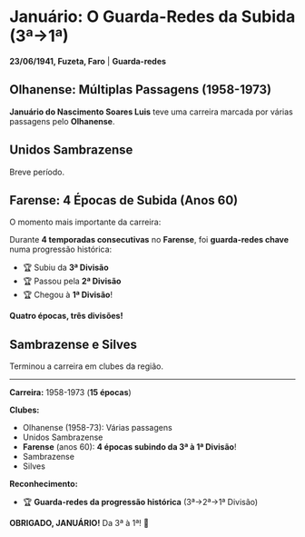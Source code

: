 # Januário: O Guarda-Redes da Subida (3ª→1ª)

**23/06/1941, Fuzeta, Faro** | **Guarda-redes**

## Olhanense: Múltiplas Passagens (1958-1973)

**Januário do Nascimento Soares Luis** teve uma carreira marcada por várias passagens pelo **Olhanense**.

## Unidos Sambrazense

Breve período.

## Farense: 4 Épocas de Subida (Anos 60)

O momento mais importante da carreira:

Durante **4 temporadas consecutivas** no **Farense**, foi **guarda-redes chave** numa progressão histórica:
- 🏆 Subiu da **3ª Divisão**
- 🏆 Passou pela **2ª Divisão**
- 🏆 Chegou à **1ª Divisão**!

**Quatro épocas, três divisões!**

## Sambrazense e Silves

Terminou a carreira em clubes da região.

---

**Carreira:** 1958-1973 (**15 épocas**)

**Clubes:**
- Olhanense (1958-73): Várias passagens
- Unidos Sambrazense
- **Farense** (anos 60): **4 épocas subindo da 3ª à 1ª Divisão**!
- Sambrazense
- Silves

**Reconhecimento:**
- 🏆 **Guarda-redes da progressão histórica** (3ª→2ª→1ª Divisão)

**OBRIGADO, JANUÁRIO!** Da 3ª à 1ª! 🦁

